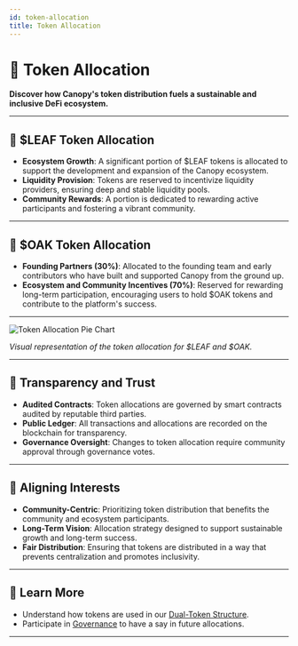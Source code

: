 ```yaml
---
id: token-allocation
title: Token Allocation
---
```


# 🎯 Token Allocation

**Discover how Canopy's token distribution fuels a sustainable and inclusive DeFi ecosystem.**

---

## 🌿 **$LEAF Token Allocation**

- **Ecosystem Growth**: A significant portion of $LEAF tokens is allocated to support the development and expansion of the Canopy ecosystem.
- **Liquidity Provision**: Tokens are reserved to incentivize liquidity providers, ensuring deep and stable liquidity pools.
- **Community Rewards**: A portion is dedicated to rewarding active participants and fostering a vibrant community.

---

## 🌳 **$OAK Token Allocation**

- **Founding Partners (30%)**: Allocated to the founding team and early contributors who have built and supported Canopy from the ground up.
- **Ecosystem and Community Incentives (70%)**: Reserved for rewarding long-term participation, encouraging users to hold $OAK tokens and contribute to the platform's success.

---

![Token Allocation Pie Chart](../assets/images/token-allocation-pie-chart.png)

*Visual representation of the token allocation for $LEAF and $OAK.*

---

## 🔐 **Transparency and Trust**

- **Audited Contracts**: Token allocations are governed by smart contracts audited by reputable third parties.
- **Public Ledger**: All transactions and allocations are recorded on the blockchain for transparency.
- **Governance Oversight**: Changes to token allocation require community approval through governance votes.

---

## 🤝 **Aligning Interests**

- **Community-Centric**: Prioritizing token distribution that benefits the community and ecosystem participants.
- **Long-Term Vision**: Allocation strategy designed to support sustainable growth and long-term success.
- **Fair Distribution**: Ensuring that tokens are distributed in a way that prevents centralization and promotes inclusivity.

---

## 📖 **Learn More**

- Understand how tokens are used in our [Dual-Token Structure](dual-token-structure.md).
- Participate in [Governance](governance.md) to have a say in future allocations.

---
